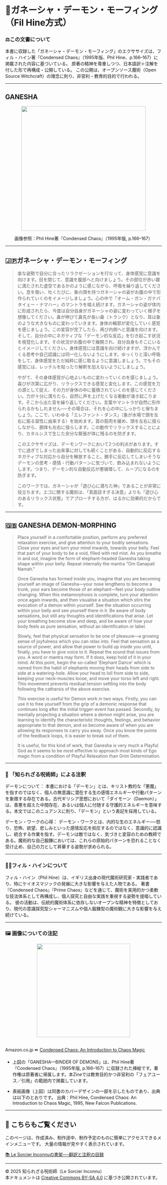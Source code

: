 # 🐘ガネーシャ・デーモン・モーフィング　（Fil Hine方式）

### ⚖️この文書について

本書に収録した「ガネーシャ・デーモン・モーフィング」のエクササイズは、フィル・ハイン著『Condensed Chaos』（1995年版、Phil Hine、p.166–167）に掲載された内容に基づいている。
原著の精神を尊重しつつ、日本語訳＋注解を付した形で再構成・公開している。
この公開は、オープンソース魔術（Open Source Witchcraft）の理念に則り、非営利・教育的目的で行われる。

---

## GANESHA 

<div align="center">
  <img src="hine_ganesha.png" width="400">
</div>

<div align="center">

画像参照：Phil Hine著『Condensed Chaos』（1995年版, p.166–167）

</div>

---

## 🇯🇵ガネーシャ・デーモン・モーフィング

>楽な姿勢で自分に合ったリラクゼーションを行なって、身体感覚に意識を向けます。目を閉じて、意識を腹部へと向けましょう。その部位が赤い霧に満たされた虚空であるかのように感じながら、呼吸を繰り返してください。息を吸い、吐くたびに、象の頭を持つガネーシャの姿がお腹の中で形作られていくのをイメージしましょう。心の中で「オーム・ガン・ガナパタイェー・ナマハー」のマントラを唱え続けます。ガネーシャの姿が体内に形成されたら、今度は自分自身がガネーシャの姿に変わっていく様子を想像してください。鼻が伸びて鼻先が長い鼻（トランク）となり、耳は象のような大きなものに変わっていきます。身体の輪郭が変化していく感覚を感じましょう。この変容が完了したら、再び内側へと意識を向けます。そして、自分の中にネガティブな「デーモン的な反応」を引き起こす状況を視覚化します。その状況がお腹の中で展開され、自分自身もそこにいるとイメージしてください。身体感覚には意識を向け続けますが、浮かんでくる思考や自己認識には同一化しないようにします。ゆっくりと深い呼吸をして、身体感覚をただ純粋に感じ取るように意識しましょう。でもその感覚には、レッテルを貼ったり解釈を加えないようにしましょう。
>
>やがて、その身体感覚が心地よいものに変わっていくのを感じましょう。喜びが次第に広がり、リラックスできる感覚と変化します。この感覚を力の源として捉え、その力が身体の中に蓄積されていくのを感じてください。力が十分に満ちたら、自然に声を上げたくなる衝動が湧き起こります。そこから出た音を繰り返してください。言葉やマントラが自然に形作られるかもしれません──その場合は、それを心の中にしっかりと保ちましょう。ここで、いわゆる「エレファント・ダンス」（象が水場で頭を左右に振る習性に由来する）を始めます。首の筋肉を緩め、頭を左右に揺らしながら、胴体も左右に揺らします。この動作でリラックスすることにより、カタルシスで生じた余分な緊張が体に残るのを防ぎます。
>
>このエクササイズは、デーモンワークにおいて2つの利点があります。すでに過ぎてしまった出来事に対しても続くことがある、自動的に反応するネガティブな対応から自分を解放すること。勝手に反応してしまいそうなデーモンの思考・感情・行動パターンに気づいて、飲み込まれないようにします。つまり、デーモン的な自動反応が悪循環して、ループになるのを防ぎます。
>
>このワークでは、ガネーシャが「遊び心に満ちた神」であることが非常に役立ちます。エゴに関する魔術は、「真面目すぎる決意」よりも「遊び心のあるリラックス状態」でアプローチする方が、はるかに効果的だからです。

---

## 🇬🇧 GANESHA DEMON-MORPHING

>Place yourself in a comfortable position, perform any preferred relaxation exercise, and give attention to your bodily sensations. Close your eyes and turn your mind inwards, towards your belly. Feel that part of your body to be a void, filled with red mist. As you breathe in and out, imagine the form of elephant-headed Ganesha taking shape within your belly. Repeat internally the mantra "Om Ganapati Namah."
>
>Once Ganesha has formed inside you, imagine that you are becoming yourself an image of Ganesha—your nose lengthens to become a trunk, your ears become those of an elephant—feel your body outline changing. When this metamorphosis is complete, turn your attention once again inwards, and then visualise a situation which stirs the evocation of a demon within yourself. See the situation occurring within your belly and see yourself there in it. Be aware of body sensations, but still any thoughts and identifications that arise. Let your breathing become slow and deep, and be aware of how your body feels as pure sensation, without an identification or label.
>
>Slowly, feel that physical sensation to be one of pleasure—a growing sense of joyfulness which you can relax into. Feel that sensation as a source of power, and allow that power to build up inside you until, finally, you have to give voice to it. Repeat the sound that issues from you. A word or mantra may form. If it does, keep hold of it in your mind. At this point, begin the so-called 'Elephant Dance' which is named from the habit of elephants moving their heads from side to side at a watering-hole. Allow your head to loll from side to side, keeping your neck-muscles loose, and move your torso left and right. This movement prevents residual tension settling into the body following the catharsis of the above exercise.
>
>This exercise is useful for Demon work in two ways. Firstly, you can use it to free yourself from the grip of a demonic response that continues long after the initial trigger-event has passed. Secondly, by mentally projecting a situation where a demon might arise, you are learning to identify the characteristic thoughts, feelings, and behavior appropriate to that demon, and so become aware of when you are allowing its responses to carry you away. Once you know the points of the feedback loops, it is easier to break out of them.
>
>It is useful, for this kind of work, that Ganesha is very much a Playful God as it seems to be most effective to approach most kinds of Ego magic from a condition of Playful Relaxation than Grim Determination.

---

### 🐌 「知られざる呪術師」による注釈

デーモンについて：
本書における「デーモン」とは、キリスト教的な「悪魔」を指すのではなく、個人の無意識に潜在する生の感情エネルギーや行動パターンを象徴する存在である。古代ギリシア思想において「ダイモーン（Daemon）」は、善悪を超えた中間存在、あるいは個人に付随する守護的エネルギーを意味する。本文ではこのニュアンスに則り、「デーモン」という表記を採用している。

デーモン・ワークの心得：
デーモン・ワークとは、内的な生のエネルギー──怒り、恐怖、欲望、悲しみといった感情反応を抑圧するのではなく、意識的に認識し、統合する作業を指す。デーモンは敵ではなく、気づきと変容のための教師である。魔術的な自己鍛錬においては、これらの原始的パターンを恐れることなく受け止め、自己の力として昇華する姿勢が求められる。

---

### 🧙‍♂️フィル・ハインについて

フィル・ハイン（Phil Hine）は、イギリス出身の現代魔術研究家・実践者であり、特にケイオスマジックの発展に大きな影響を与えた人物である。
著書『Condensed Chaos』『Prime Chaos』などを通じて、魔術を実用的かつ柔軟な技法体系として再構成し、個人探究と自由な実践を重視する姿勢を提唱している。
彼の活動は、伝統的魔術体系に依存しないオープンな精神を特徴としており、現代の意識探究型シャーマニズムや個人鍛錬型の魔術観に大きな影響を与え続けている。

---

### 🖼️ 画像についての注記

<div align="center">
  <img src="condensed_chaos.jpg" width="300">
</div>

<br>

Amazon.co.jp ⏩ [Condensed Chaos: An Introduction to Chaos Magic](https://www.amazon.com/Condensed-Chaos-Introduction-Magic/dp/1935150669)

- 上図の「GANESHA—BINDER OF DEMONS」は、Phil Hine著『Condensed Chaos』（1995年版, p.166–167）に収録された挿絵です。著作権は原著者に帰属します。本Zineでは教育目的かつ非営利の「フェアユース／引用」の範囲内で掲載しています。

- 表紙画像（上図）は同書のカバーデザインの一部を示したものであり、出典は以下のとおりです。
出典：Phil Hine, Condensed Chaos: An Introduction to Chaos Magic, 1995, New Falcon Publications.

---

## 🐌 こちらもご覧ください

このページは、作成済み、制作途中、制作予定のものに簡単にアクセスできるメインメニューです。
大量の情報が見やすく表示されています。

[📚 Le Sorcier Inconnuの書架──翻訳と注釈の目録](https://github.com/ravensgate-tux/sorcier_catalogue/blob/main/README.md)

---

© 2025 知られざる呪術師（Le Sorcier Inconnu）  
本ドキュメントは [Creative Commons BY-SA 4.0](https://creativecommons.org/licenses/by-sa/4.0/deed.ja) に基づき公開されています。
